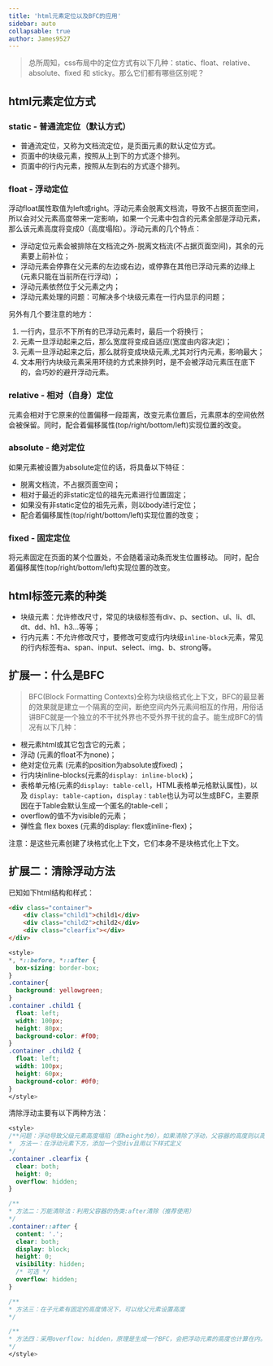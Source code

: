 ```yaml
---
title: 'html元素定位以及BFC的应用'
sidebar: auto
collapsable: true
author: James9527
---
```


> 总所周知，css布局中的定位方式有以下几种：static、float、relative、absolute、fixed 和 sticky。那么它们都有哪些区别呢？

## html元素定位方式

### static - 普通流定位（默认方式）

+ 普通流定位，又称为文档流定位，是页面元素的默认定位方式。
+ 页面中的块级元素，按照从上到下的方式逐个排列。
+ 页面中的行内元素，按照从左到右的方式逐个排列。

### float - 浮动定位

浮动float属性取值为left或right。浮动元素会脱离文档流，导致不占据页面空间，所以会对父元素高度带来一定影响，如果一个元素中包含的元素全部是浮动元素，那么该元素高度将变成0（高度塌陷）。浮动元素的几个特点：

+ 浮动定位元素会被排除在文档流之外-脱离文档流(不占据页面空间)，其余的元素要上前补位；
+ 浮动元素会停靠在父元素的左边或右边，或停靠在其他已浮动元素的边缘上(元素只能在当前所在行浮动) ；
+ 浮动元素依然位于父元素之内；
+ 浮动元素处理的问题：可解决多个块级元素在一行内显示的问题；

另外有几个要注意的地方：

1. 一行内，显示不下所有的已浮动元素时，最后一个将换行；
2. 元素一旦浮动起来之后，那么宽度将变成自适应(宽度由内容决定)；
3. 元素一旦浮动起来之后，那么就将变成块级元素,尤其对行内元素，影响最大；
4. 文本用行内块级元素采用环绕的方式来排列时，是不会被浮动元素压在底下的，会巧妙的避开浮动元素。

### relative - 相对（自身）定位

元素会相对于它原来的位置偏移一段距离，改变元素位置后，元素原本的空间依然会被保留。同时，配合着偏移属性(top/right/bottom/left)实现位置的改变。

### absolute - 绝对定位

如果元素被设置为absolute定位的话，将具备以下特征：

+ 脱离文档流，不占据页面空间；
+ 相对于最近的非static定位的祖先元素进行位置固定；
+ 如果没有非static定位的祖先元素，则以body进行定位；
+ 配合着偏移属性(top/right/bottom/left)实现位置的改变；

### fixed - 固定定位

将元素固定在页面的某个位置处，不会随着滚动条而发生位置移动。 同时，配合着偏移属性(top/right/bottom/left)实现位置的改变。

## html标签元素的种类

+ 块级元素：允许修改尺寸，常见的块级标签有div、p、section、ul、li、dl、dt、dd、h1、h3…等等；
+ 行内元素：不允许修改尺寸，要修改可变成行内块级`inline-block`元素，常见的行内标签有a、span、input、select、img、b、strong等。

## 扩展一：什么是BFC

> BFC(Block Formatting Contexts)全称为块级格式化上下文，BFC的最显著的效果就是建立一个隔离的空间，断绝空间内外元素间相互的作用，用俗话讲BFC就是一个独立的不干扰外界也不受外界干扰的盒子。能生成BFC的情况有以下几种：

+ 根元素html或其它包含它的元素；
+ 浮动 (元素的float不为none)；
+ 绝对定位元素 (元素的position为absolute或fixed)；
+ 行内块inline-blocks(元素的`display: inline-block`)；
+ 表格单元格(元素的`display: table-cell`，HTML表格单元格默认属性)，以及 `display: table-caption`，`display：table`也认为可以生成BFC，主要原因在于Table会默认生成一个匿名的table-cell；
+ overflow的值不为visible的元素；
+ 弹性盒 flex boxes (元素的display: flex或inline-flex)；

注意：是这些元素创建了块格式化上下文，它们本身不是块格式化上下文。

## 扩展二：清除浮动方法
已知如下html结构和样式：

```html
<div class="container">
	<div class="child1">child1</div>
	<div class="child2">child2</div>
	<div class="clearfix"></div>
</div>
```

```css
<style>
*, *::before, *::after {
  box-sizing: border-box;
}
.container{
  background: yellowgreen;
}
.container .child1 {
  float: left;
  width: 100px;
  height: 80px;
  background-color: #f00;
}
.container .child2 {
  float: left;
  width: 100px;
  height: 60px;
  background-color: #0f0;
}
</style>
```

清除浮动主要有以下两种方法：

```css
<style>
/**问题：浮动导致父级元素高度塌陷（即height为0），如果清除了浮动，父容器的高度则以高度最高的子元素为准
*  方法一：在浮动元素下方，添加一个空div且用以下样式定义
*/
.container .clearfix {
  clear: both;
  height: 0;
  overflow: hidden;
}

/**
* 方法二：万能清除法：利用父容器的伪类:after清除（推荐使用）
*/
.container::after {
  content: '.';
  clear: both;
  display: block;
  height: 0;
  visibility: hidden;
  /* 可选 */
  overflow: hidden;
}

/**
* 方法三：在子元素有固定的高度情况下，可以给父元素设置高度
*/

/**
* 方法四：采用overflow: hidden，原理是生成一个BFC，会把浮动元素的高度也计算在内。
*/
</style>
```